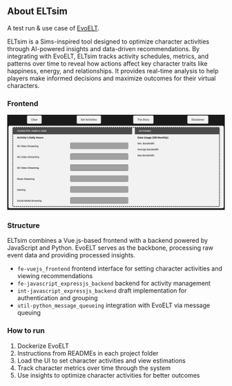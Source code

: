 ## About ELTsim
A test run & use case of [EvoELT](https://github.com/KenennaOkeke/EvoELT). 

ELTsim is a Sims-inspired tool designed to optimize character activities through AI-powered insights and data-driven recommendations. By integrating with EvoELT, ELTsim tracks activity schedules, metrics, and patterns over time to reveal how actions affect key character traits like happiness, energy, and relationships. It provides real-time analysis to help players make informed decisions and maximize outcomes for their virtual characters.

### Frontend
![ELTsim Frontend](images/frontend.png)


### Structure
ELTsim combines a Vue.js-based frontend with a backend powered by JavaScript and Python. EvoELT serves as the backbone, processing raw event data and providing processed insights.

- `fe-vuejs_frontend` frontend interface for setting character activities and viewing recommendations
- `fe-javascript_expressjs_backend` backend for activity management
- `int-javascript_expressjs_backend` draft implementation for authentication and grouping
- `util-python_message_queueing` integration with EvoELT via message queuing

### How to run
1. Dockerize EvoELT
2. Instructions from READMEs in each project folder
3. Load the UI to set character activities and view estimations
4. Track character metrics over time through the system
5. Use insights to optimize character activities for better outcomes

